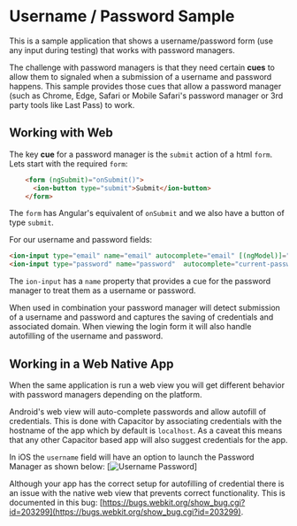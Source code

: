 # Username / Password Sample
This is a sample application that shows a username/password form (use any input during testing) that works with password managers.

The challenge with password managers is that they need certain **cues** to allow them to signaled when a submission of a username and password happens. This sample provides those cues that allow a password manager (such as Chrome, Edge, Safari or Mobile Safari's password manager or 3rd party tools like Last Pass) to work.

## Working with Web

The key **cue** for a password manager is the `submit` action of a html `form`. Lets start with the required `form`:
```html
    <form (ngSubmit)="onSubmit()">
      <ion-button type="submit">Submit</ion-button>
    </form>
```
The `form` has Angular's equivalent of `onSubmit` and we also have a button of type `submit`.

For our username and password fields:
```html
<ion-input type="email" name="email" autocomplete="email" [(ngModel)]="email" required email></ion-input>
<ion-input type="password" name="password"  autocomplete="current-password" [(ngModel)]="password" required></ion-input>
````

The `ion-input` has a `name` property that provides a cue for the password manager to treat them as a username or password.

When used in combination your password manager will detect submission of a username and password and captures the saving of credentials and associated domain. When viewing the login form it will also handle autofilling of the username and password.


## Working in a Web Native App

When the same application is run a web view you will get different behavior with password managers depending on the platform.

Android's web view will auto-complete passwords and allow autofill of credentials. This is done with Capacitor by associating credentials with the hostname of the app which by default is `localhost`. As a caveat this means that any other Capacitor based app will also suggest credentials for the app.

In iOS the `username` field will have an option to launch the Password Manager as shown below:
[![Username Password](./user-pass.jpeg)]

Although your app has the correct setup for autofilling of credential there is an issue with the native web view that prevents correct functionality. This is documented in this bug: [https://bugs.webkit.org/show_bug.cgi?id=203299](https://bugs.webkit.org/show_bug.cgi?id=203299).

